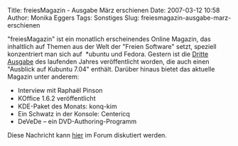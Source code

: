 Title: freiesMagazin - Ausgabe März erschienen
Date: 2007-03-12 10:58
Author: Monika Eggers
Tags: Sonstiges
Slug: freiesmagazin-ausgabe-marz-erschienen

"freiesMagazin" ist ein monatlich erscheinendes Online Magazin, das
inhaltlich auf Themen aus der Welt der "Freien Software" setzt, speziell
konzentriert man sich auf  \*ubuntu und Fedora. Gestern ist die [Dritte
Ausgabe](http://www.elyps.de/freiesMagazin-2007-03.html) des laufenden
Jahres veröffentlicht worden, die auch einen "Ausblick auf Kubuntu 7.04"
enthält. Darüber hinaus bietet das aktuelle Magazin unter anderem:


-   Interview mit Raphaël Pinson
-   KOfﬁce 1.6.2 veröffentlicht
-   KDE-Paket des Monats: konq-kim
-   Ein Schwatz in der Konsole: Centericq
-   DeVeDe – ein DVD-Authoring-Programm


Diese Nachricht kann
[hier](http://forum.kubuntu-de.org/index.php?topic=7932.0) im Forum
diskutiert werden.


<!--break--><!--break-->
